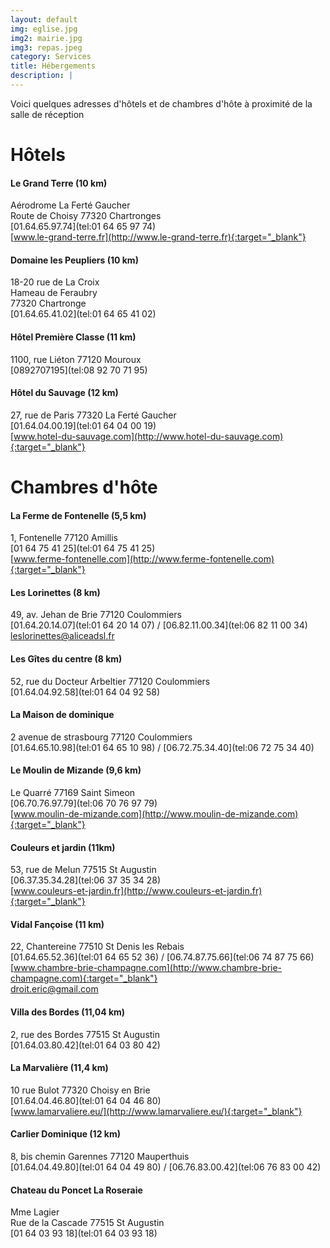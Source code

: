 ```yaml
---
layout: default
img: eglise.jpg
img2: mairie.jpg
img3: repas.jpeg
category: Services
title: Hébergements
description: |
---
```

Voici quelques adresses d'hôtels et de chambres d'hôte à proximité de la salle de réception

# Hôtels

#### Le Grand Terre (10 km)
Aérodrome La Ferté Gaucher  
Route de Choisy 77320 Chartronges  
[01.64.65.97.74](tel:01 64 65 97 74)  
[www.le-grand-terre.fr](http://www.le-grand-terre.fr){:target="_blank"}

#### Domaine les Peupliers (10 km)
18-20 rue de La Croix  
Hameau de Feraubry  
77320 Chartronge  
[01.64.65.41.02](tel:01 64 65 41 02)

#### Hôtel Première Classe (11 km)
1100, rue Liéton 77120 Mouroux  
[0892707195](tel:08 92 70 71 95)

#### Hôtel du Sauvage (12 km)
27, rue de Paris 77320 La Ferté Gaucher  
[01.64.04.00.19](tel:01 64 04 00 19)  
[www.hotel-du-sauvage.com](http://www.hotel-du-sauvage.com){:target="_blank"}

# Chambres d'hôte

#### La Ferme de Fontenelle (5,5 km)
1, Fontenelle 77120 Amillis  
[01 64 75 41 25](tel:01 64 75 41 25)  
[www.ferme-fontenelle.com](http://www.ferme-fontenelle.com){:target="_blank"}

#### Les Lorinettes (8 km)
49, av. Jehan de Brie 77120 Coulommiers  
[01.64.20.14.07](tel:01 64 20 14 07) / [06.82.11.00.34](tel:06 82 11 00 34)  
[leslorinettes@aliceadsl.fr](mailto:leslorinettes@aliceadsl.fr)

#### Les Gîtes du centre (8 km)
52, rue du Docteur Arbeltier 77120 Coulommiers  
[01.64.04.92.58](tel:01 64 04 92 58)

#### La Maison de dominique
2 avenue de strasbourg 77120 Coulommiers  
[01.64.65.10.98](tel:01 64 65 10 98) / [06.72.75.34.40](tel:06 72 75 34 40)

#### Le Moulin de Mizande (9,6 km)
Le Quarré 77169 Saint Simeon  
[06.70.76.97.79](tel:06 70 76 97 79)  
[www.moulin-de-mizande.com](http://www.moulin-de-mizande.com){:target="_blank"}

#### Couleurs et jardin (11km)
53, rue de Melun 77515 St Augustin  
[06.37.35.34.28](tel:06 37 35 34 28)  
[www.couleurs-et-jardin.fr](http://www.couleurs-et-jardin.fr){:target="_blank"}

#### Vidal Fançoise (11 km)
22, Chantereine 77510 St Denis les Rebais  
[01.64.65.52.36](tel:01 64 65 52 36) / [06.74.87.75.66](tel:06 74 87 75 66)  
[www.chambre-brie-champagne.com](http://www.chambre-brie-champagne.com){:target="_blank"}  
[droit.eric@gmail.com](mailto:droit.eric@gmail.com)

#### Villa des Bordes (11,04 km)
2, rue des Bordes 77515 St Augustin  
[01.64.03.80.42](tel:01 64 03 80 42)

#### La Marvalière (11,4 km)
10 rue Bulot 77320 Choisy en Brie  
[01.64.04.46.80](tel:01 64 04 46 80)  
[www.lamarvaliere.eu/](http://www.lamarvaliere.eu/){:target="_blank"}

#### Carlier Dominique (12 km)
8, bis chemin Garennes 77120 Mauperthuis  
[01.64.04.49.80](tel:01 64 04 49 80) / [06.76.83.00.42](tel:06 76 83 00 42)

#### Chateau du Poncet La Roseraie
Mme Lagier  
Rue de la Cascade 77515 St Augustin  
[01 64 03 93 18](tel:01 64 03 93 18)